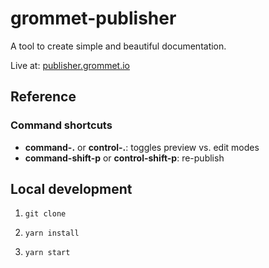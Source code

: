 # grommet-publisher

A tool to create simple and beautiful documentation.

Live at: [publisher.grommet.io](https://publisher.grommet.io)

## Reference

### Command shortcuts

- **command-.** or **control-.**: toggles preview vs. edit modes
- **command-shift-p** or **control-shift-p**: re-publish

## Local development

1. `git clone`

1. `yarn install`

1. `yarn start`

